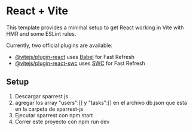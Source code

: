 # React + Vite

This template provides a minimal setup to get React working in Vite with HMR and some ESLint rules.

Currently, two official plugins are available:

- [@vitejs/plugin-react](https://github.com/vitejs/vite-plugin-react/blob/main/packages/plugin-react/README.md) uses [Babel](https://babeljs.io/) for Fast Refresh
- [@vitejs/plugin-react-swc](https://github.com/vitejs/vite-plugin-react-swc) uses [SWC](https://swc.rs/) for Fast Refresh


## Setup

1. Descargar sparrest js 
2. agregar los array "users":[] y "tasks":[] en el archivo db.json que esta en la carpeta de sparrest-js
3. Ejecutar sparrest con npm start
4. Correr este proyecto con npm run dev
